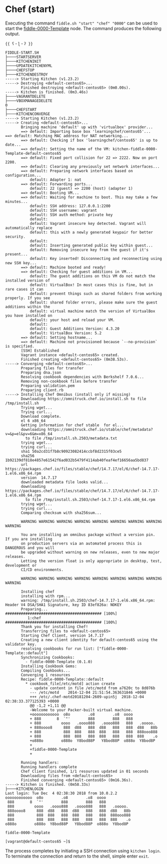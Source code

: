 Chef (start)
======

Executing the command `fiddle.sh "start" "chef" "0000"` can be used to start the [fiddle-0000-Template](fiddles/chef/fiddle-0000-Template) 
node. The command produces the following output.


    {{ ʕ・ɭ・ʔ }}
    
    FIDDLE-START.SH
    ├────STARTSERVER
    ├────KITCHENINIT
    ├────UPDATEKITCHENYML
    ├────CHEFSTOP
    ├────KITCHENDESTROY
    -----> Starting Kitchen (v1.23.2)
    -----> Destroying <default-centos65>...
           Finished destroying <default-centos65> (0m0.00s).
    -----> Kitchen is finished. (0m3.46s)
    ├────VAGRANTDELETE
    ├────VBOXMANAGEDELETE
    0
    ├────CHEFSTART
    ├────KITCHENCONVERGE
    -----> Starting Kitchen (v1.23.2)
    -----> Creating <default-centos65>...
           Bringing machine 'default' up with 'virtualbox' provider...
           ==> default: Importing base box 'learningchef/centos65'...
    ==> default: Matching MAC address for NAT networking...
           ==> default: Checking if box 'learningchef/centos65' is up to date...
           ==> default: Setting the name of the VM: kitchen-fiddle-0000-Template-default-centos65
           ==> default: Fixed port collision for 22 => 2222. Now on port 2200.
           ==> default: Clearing any previously set network interfaces...
           ==> default: Preparing network interfaces based on configuration...
               default: Adapter 1: nat
           ==> default: Forwarding ports...
               default: 22 (guest) => 2200 (host) (adapter 1)
           ==> default: Booting VM...
           ==> default: Waiting for machine to boot. This may take a few minutes...
               default: SSH address: 127.0.0.1:2200
               default: SSH username: vagrant
               default: SSH auth method: private key
               default:
               default: Vagrant insecure key detected. Vagrant will automatically replace
               default: this with a newly generated keypair for better security.
               default:
               default: Inserting generated public key within guest...
               default: Removing insecure key from the guest if it's present...
               default: Key inserted! Disconnecting and reconnecting using new SSH key...
           ==> default: Machine booted and ready!
           ==> default: Checking for guest additions in VM...
               default: The guest additions on this VM do not match the installed version of
               default: VirtualBox! In most cases this is fine, but in rare cases it can
               default: prevent things such as shared folders from working properly. If you see
               default: shared folder errors, please make sure the guest additions within the
               default: virtual machine match the version of VirtualBox you have installed on
               default: your host and reload your VM.
               default:
               default: Guest Additions Version: 4.3.20
               default: VirtualBox Version: 5.2
           ==> default: Setting hostname...
           ==> default: Machine not provisioned because `--no-provision` is specified.
           [SSH] Established
           Vagrant instance <default-centos65> created.
           Finished creating <default-centos65> (0m38.53s).
    -----> Converging <default-centos65>...
           Preparing files for transfer
           Preparing dna.json
           Resolving cookbook dependencies with Berkshelf 7.0.6...
           Removing non-cookbook files before transfer
           Preparing validation.pem
           Preparing client.rb
    -----> Installing Chef Omnibus (install only if missing)
           Downloading https://omnitruck.chef.io/install.sh to file /tmp/install.sh
           Trying wget...
           Trying curl...
           Download complete.
           el 6 x86_64
           Getting information for chef stable  for el...
           downloading https://omnitruck.chef.io/stable/chef/metadata?v=&p=el&pv=6&m=x86_64
             to file /tmp/install.sh.2503/metadata.txt
           trying wget...
           trying curl...
           sha1	50a2cd31f7b8c90923082414ccbf8d2315f03ce5
           sha256	1b92139df818e4857e61542f6ad032b5479f4114ab40feaf4ef16656aa5bd837
           url	https://packages.chef.io/files/stable/chef/14.7.17/el/6/chef-14.7.17-1.el6.x86_64.rpm
           version	14.7.17
           downloaded metadata file looks valid...
           downloading https://packages.chef.io/files/stable/chef/14.7.17/el/6/chef-14.7.17-1.el6.x86_64.rpm
             to file /tmp/install.sh.2503/chef-14.7.17-1.el6.x86_64.rpm
           trying wget...
           trying curl...
           Comparing checksum with sha256sum...
    
           WARNING WARNING WARNING WARNING WARNING WARNING WARNING WARNING WARNING
    
           You are installing an omnibus package without a version pin.  If you are installing
           on production servers via an automated process this is DANGEROUS and you will
           be upgraded without warning on new releases, even to new major releases.
           Letting the version float is only appropriate in desktop, test, development or
           CI/CD environments.
    
           WARNING WARNING WARNING WARNING WARNING WARNING WARNING WARNING WARNING
    
           Installing chef
           installing with rpm...
           warning: /tmp/install.sh.2503/chef-14.7.17-1.el6.x86_64.rpm: Header V4 DSA/SHA1 Signature, key ID 83ef826a: NOKEY
           Preparing...                ########################################### [100%]
              1:chef                   ########################################### [100%]
           Thank you for installing Chef!
           Transferring files to <default-centos65>
           Starting Chef Client, version 14.7.17
           Creating a new client identity for default-centos65 using the validator key.
           resolving cookbooks for run list: ["fiddle-0000-Template::default"]
           Synchronizing Cookbooks:
             - fiddle-0000-Template (0.1.0)
           Installing Cookbook Gems:
           Compiling Cookbooks...
           Converging 1 resources
           Recipe: fiddle-0000-Template::default
             * cookbook_file[/etc/motd] action create
               - update content in file /etc/motd from a7620c to 8d076b
               --- /etc/motd	2014-12-04 21:51:54.363631846 +0000
               +++ /etc/.chef-motd20181204-2609-upin5j	2018-12-04 02:38:33.377125393 +0000
               @@ -1,2 +1,11 @@
               -Welcome to your Packer-built virtual machine.
               +oooooooooooo  o8o        .o8        .o8  oooo
               + 888       8  `"'        888        888   888
               + 888         oooo   .oooo888   .oooo888   888   .ooooo.
               + 888oooo8     888  d88   888  d88   888   888  d88   88b
               + 888          888  888   888  888   888   888  888ooo888
               + 888          888  888   888  888   888   888  888    .o
               +o888o        o888o  Y8bod88P   Y8bod88P  o888o  Y8bod8P
               +
               +fiddle-0000-Template
               +
    
           Running handlers:
           Running handlers complete
           Chef Client finished, 1/1 resources updated in 01 seconds
           Downloading files from <default-centos65>
           Finished converging <default-centos65> (0m16.36s).
    -----> Kitchen is finished. (0m58.33s)
    ├────KITCHENLOGIN
    Last login: Tue Dec  4 02:38:30 2018 from 10.0.2.2
    oooooooooooo  o8o        .o8        .o8  oooo
     888       8  `"'        888        888   888
     888         oooo   .oooo888   .oooo888   888   .ooooo.
     888oooo8     888  d88   888  d88   888   888  d88   88b
     888          888  888   888  888   888   888  888ooo888
     888          888  888   888  888   888   888  888    .o
    o888o        o888o  Y8bod88P   Y8bod88P  o888o  Y8bod8P
    
    fiddle-0000-Template
    
    [vagrant@default-centos65 ~]$
    
    
The process completes by initiating a SSH connection using `kitchen login`.  To terminate
the connection and return to the shell, simple enter `exit`. 

  
 
    
    

